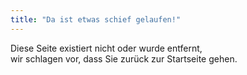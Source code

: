 ```yaml
---
title: "Da ist etwas schief gelaufen!"
---
```


Diese Seite existiert nicht oder wurde entfernt, <br /> wir schlagen vor, dass Sie zurück zur Startseite gehen.
